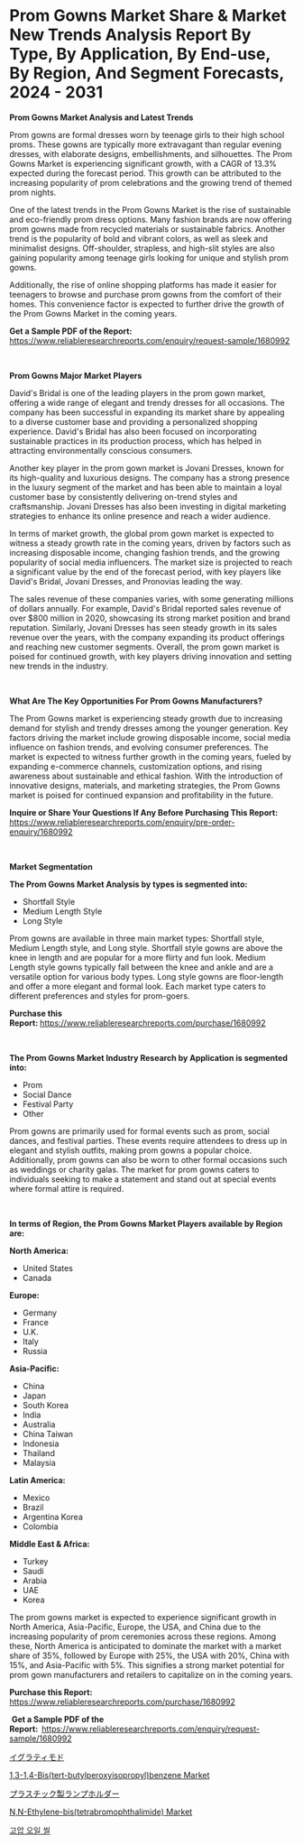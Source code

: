 <p><h1>Prom Gowns Market Share & Market New Trends Analysis Report By Type, By Application, By End-use, By Region, And Segment Forecasts, 2024 - 2031</h1></p><p><strong>Prom Gowns Market Analysis and Latest Trends</strong></p>
<p><p>Prom gowns are formal dresses worn by teenage girls to their high school proms. These gowns are typically more extravagant than regular evening dresses, with elaborate designs, embellishments, and silhouettes. The Prom Gowns Market is experiencing significant growth, with a CAGR of 13.3% expected during the forecast period. This growth can be attributed to the increasing popularity of prom celebrations and the growing trend of themed prom nights. </p><p>One of the latest trends in the Prom Gowns Market is the rise of sustainable and eco-friendly prom dress options. Many fashion brands are now offering prom gowns made from recycled materials or sustainable fabrics. Another trend is the popularity of bold and vibrant colors, as well as sleek and minimalist designs. Off-shoulder, strapless, and high-slit styles are also gaining popularity among teenage girls looking for unique and stylish prom gowns.</p><p>Additionally, the rise of online shopping platforms has made it easier for teenagers to browse and purchase prom gowns from the comfort of their homes. This convenience factor is expected to further drive the growth of the Prom Gowns Market in the coming years.</p></p>
<p><strong>Get a Sample PDF of the Report:&nbsp;</strong> <a href="https://www.reliableresearchreports.com/enquiry/request-sample/1680992">https://www.reliableresearchreports.com/enquiry/request-sample/1680992</a></p>
<p>&nbsp;</p>
<p><strong>Prom Gowns Major Market Players</strong></p>
<p><p>David's Bridal is one of the leading players in the prom gown market, offering a wide range of elegant and trendy dresses for all occasions. The company has been successful in expanding its market share by appealing to a diverse customer base and providing a personalized shopping experience. David's Bridal has also been focused on incorporating sustainable practices in its production process, which has helped in attracting environmentally conscious consumers.</p><p>Another key player in the prom gown market is Jovani Dresses, known for its high-quality and luxurious designs. The company has a strong presence in the luxury segment of the market and has been able to maintain a loyal customer base by consistently delivering on-trend styles and craftsmanship. Jovani Dresses has also been investing in digital marketing strategies to enhance its online presence and reach a wider audience.</p><p>In terms of market growth, the global prom gown market is expected to witness a steady growth rate in the coming years, driven by factors such as increasing disposable income, changing fashion trends, and the growing popularity of social media influencers. The market size is projected to reach a significant value by the end of the forecast period, with key players like David's Bridal, Jovani Dresses, and Pronovias leading the way.</p><p>The sales revenue of these companies varies, with some generating millions of dollars annually. For example, David's Bridal reported sales revenue of over $800 million in 2020, showcasing its strong market position and brand reputation. Similarly, Jovani Dresses has seen steady growth in its sales revenue over the years, with the company expanding its product offerings and reaching new customer segments. Overall, the prom gown market is poised for continued growth, with key players driving innovation and setting new trends in the industry.</p></p>
<p>&nbsp;</p>
<p><strong>What Are The Key Opportunities For Prom Gowns Manufacturers?</strong></p>
<p><p>The Prom Gowns market is experiencing steady growth due to increasing demand for stylish and trendy dresses among the younger generation. Key factors driving the market include growing disposable income, social media influence on fashion trends, and evolving consumer preferences. The market is expected to witness further growth in the coming years, fueled by expanding e-commerce channels, customization options, and rising awareness about sustainable and ethical fashion. With the introduction of innovative designs, materials, and marketing strategies, the Prom Gowns market is poised for continued expansion and profitability in the future.</p></p>
<p><strong>Inquire or Share Your Questions If Any Before Purchasing This Report:</strong> <a href="https://www.reliableresearchreports.com/enquiry/pre-order-enquiry/1680992">https://www.reliableresearchreports.com/enquiry/pre-order-enquiry/1680992</a></p>
<p>&nbsp;</p>
<p><strong>Market Segmentation</strong></p>
<p><strong>The Prom Gowns Market Analysis by types is segmented into:</strong></p>
<p><ul><li>Shortfall Style</li><li>Medium Length Style</li><li>Long Style</li></ul></p>
<p><p>Prom gowns are available in three main market types: Shortfall style, Medium Length style, and Long style. Shortfall style gowns are above the knee in length and are popular for a more flirty and fun look. Medium Length style gowns typically fall between the knee and ankle and are a versatile option for various body types. Long style gowns are floor-length and offer a more elegant and formal look. Each market type caters to different preferences and styles for prom-goers.</p></p>
<p><strong>Purchase this Report:&nbsp;</strong><a href="https://www.reliableresearchreports.com/purchase/1680992">https://www.reliableresearchreports.com/purchase/1680992</a></p>
<p>&nbsp;</p>
<p><strong>The Prom Gowns Market Industry Research by Application is segmented into:</strong></p>
<p><ul><li>Prom</li><li>Social Dance</li><li>Festival Party</li><li>Other</li></ul></p>
<p><p>Prom gowns are primarily used for formal events such as prom, social dances, and festival parties. These events require attendees to dress up in elegant and stylish outfits, making prom gowns a popular choice. Additionally, prom gowns can also be worn to other formal occasions such as weddings or charity galas. The market for prom gowns caters to individuals seeking to make a statement and stand out at special events where formal attire is required.</p></p>
<p>&nbsp;</p>
<p><strong>In terms of Region, the Prom Gowns Market Players available by Region are:</strong></p>
<p>
    <p> <strong> North America: </strong>
        <ul>
            <li>United States</li>
            <li>Canada</li>
        </ul>
        </p> 
    <p> <strong> Europe: </strong>
        <ul>
            <li>Germany</li>
            <li>France</li>
            <li>U.K.</li>
            <li>Italy</li>
            <li>Russia</li>
        </ul>
        </p> 
    <p> <strong> Asia-Pacific: </strong>
        <ul>
            <li>China</li>
            <li>Japan</li>
            <li>South Korea</li>
            <li>India</li>
            <li>Australia</li>
            <li>China Taiwan</li>
            <li>Indonesia</li>
            <li>Thailand</li>
            <li>Malaysia</li>
        </ul>
        </p> 
    <p> <strong> Latin America: </strong>
        <ul>
            <li>Mexico</li>
            <li>Brazil</li>
            <li>Argentina Korea</li>
            <li>Colombia</li>
        </ul>
        </p> 
    <p> <strong> Middle East & Africa: </strong>
        <ul>
            <li>Turkey</li>
            <li>Saudi</li>
            <li>Arabia</li>
            <li>UAE</li>
            <li>Korea</li>
        </ul>
    </p>
    </p>
<p><p>The prom gowns market is expected to experience significant growth in North America, Asia-Pacific, Europe, the USA, and China due to the increasing popularity of prom ceremonies across these regions. Among these, North America is anticipated to dominate the market with a market share of 35%, followed by Europe with 25%, the USA with 20%, China with 15%, and Asia-Pacific with 5%. This signifies a strong market potential for prom gown manufacturers and retailers to capitalize on in the coming years.</p></p>
<p><strong>Purchase this Report: </strong><a href="https://www.reliableresearchreports.com/purchase/1680992">https://www.reliableresearchreports.com/purchase/1680992</a></p>
<p>&nbsp;<strong>Get a Sample PDF of the Report:&nbsp;&nbsp;</strong><a href="https://www.reliableresearchreports.com/enquiry/request-sample/1680992">https://www.reliableresearchreports.com/enquiry/request-sample/1680992</a></p>
<p><strong></strong></p>
<p><p><a href="https://github.com/lrlmopnhwd79300/Market-Research-Report-List-1/blob/main/43106323171.md">イグラティモド</a></p><p><a href="https://issuu.com/reportprime-2/docs/13-14-bistert-butylperoxyisopropylbenzene-market-s">1,3-1,4-Bis(tert-butylperoxyisopropyl)benzene Market</a></p><p><a href="https://medium.com/@rebekaanderson14/%E3%83%97%E3%83%A9%E3%82%B9%E3%83%81%E3%83%83%E3%82%AF%E3%83%A9%E3%83%B3%E3%83%97%E3%83%9B%E3%83%AB%E3%83%80%E3%83%BC%E5%B8%82%E5%A0%B4%E3%83%AC%E3%83%9D%E3%83%BC%E3%83%88%E3%81%AF-%E3%81%93%E3%81%AE%E5%B8%82%E5%A0%B4%E3%81%AE%E6%9C%80%E6%96%B0%E3%81%AE%E3%83%88%E3%83%AC%E3%83%B3%E3%83%89%E3%81%A8%E6%88%90%E9%95%B7%E6%A9%9F%E4%BC%9A%E3%82%92%E6%98%8E%E3%82%89%E3%81%8B%E3%81%AB%E3%81%97%E3%81%BE%E3%81%99-837682f7a3a2">プラスチック製ランプホルダー</a></p><p><a href="https://issuu.com/reportprime-2/docs/nn-ethylene-bistetrabromophthalimide-market-size-2">N,N-Ethylene-bis(tetrabromophthalimide) Market</a></p><p><a href="https://medium.com/@melodyfunk1988/%EA%B3%A0%EC%95%95-%EC%98%A4%EC%9D%BC-%EC%94%B0-%EC%8B%9C%EC%9E%A5-%EA%B2%BD%EC%9F%81-%EB%B6%84%EC%84%9D-%EC%8B%9C%EC%9E%A5-%EB%8F%99%ED%96%A5-%EB%B0%8F-2031%EB%85%84%EA%B9%8C%EC%A7%80-%EC%98%88%EC%B8%A1-f4229d376665">고압 오일 씰</a></p></p>
